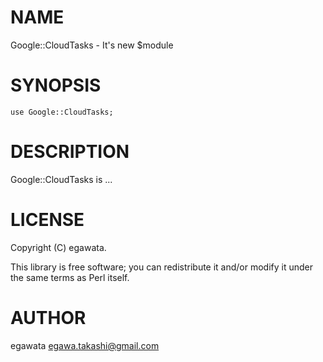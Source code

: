 # NAME

Google::CloudTasks - It's new $module

# SYNOPSIS

    use Google::CloudTasks;

# DESCRIPTION

Google::CloudTasks is ...

# LICENSE

Copyright (C) egawata.

This library is free software; you can redistribute it and/or modify
it under the same terms as Perl itself.

# AUTHOR

egawata <egawa.takashi@gmail.com>
